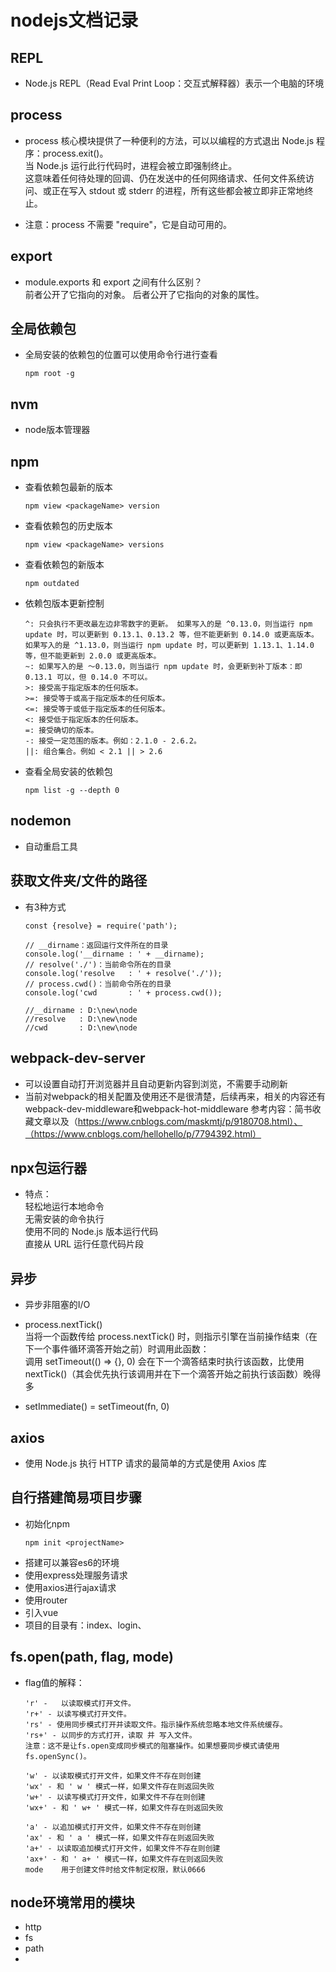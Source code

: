 # nodejs文档记录

## REPL
* Node.js REPL（Read Eval Print Loop：交互式解释器）表示一个电脑的环境

## process 
* process 核心模块提供了一种便利的方法，可以以编程的方式退出 Node.js 程序：process.exit()。<br>
当 Node.js 运行此行代码时，进程会被立即强制终止。<br>
这意味着任何待处理的回调、仍在发送中的任何网络请求、任何文件系统访问、或正在写入 stdout 或 stderr 的进程，所有这些都会被立即非正常地终止。

* 注意：process 不需要 "require"，它是自动可用的。

## export
* module.exports 和 export 之间有什么区别？<br>
  前者公开了它指向的对象。 后者公开了它指向的对象的属性。

## 全局依赖包
* 全局安装的依赖包的位置可以使用命令行进行查看
  ```
  npm root -g
  ```
  
## nvm
* node版本管理器

## npm
* 查看依赖包最新的版本
  ```
  npm view <packageName> version
  ```
* 查看依赖包的历史版本
  ```
  npm view <packageName> versions
  ```
* 查看依赖包的新版本
  ```
  npm outdated
  ```
* 依赖包版本更新控制
  ```
  ^: 只会执行不更改最左边非零数字的更新。 如果写入的是 ^0.13.0，则当运行 npm update 时，可以更新到 0.13.1、0.13.2 等，但不能更新到 0.14.0 或更高版本。 如果写入的是 ^1.13.0，则当运行 npm update 时，可以更新到 1.13.1、1.14.0 等，但不能更新到 2.0.0 或更高版本。
  ~: 如果写入的是 〜0.13.0，则当运行 npm update 时，会更新到补丁版本：即 0.13.1 可以，但 0.14.0 不可以。
  >: 接受高于指定版本的任何版本。
  >=: 接受等于或高于指定版本的任何版本。
  <=: 接受等于或低于指定版本的任何版本。
  <: 接受低于指定版本的任何版本。
  =: 接受确切的版本。
  -: 接受一定范围的版本。例如：2.1.0 - 2.6.2。
  ||: 组合集合。例如 < 2.1 || > 2.6
  ```
* 查看全局安装的依赖包
  ```
  npm list -g --depth 0
  ```

## nodemon
* 自动重启工具

## 获取文件夹/文件的路径
* 有3种方式
  ```
  const {resolve} = require('path');

  // __dirname：返回运行文件所在的目录
  console.log('__dirname : ' + __dirname);
  // resolve('./')：当前命令所在的目录
  console.log('resolve   : ' + resolve('./'));
  // process.cwd()：当前命令所在的目录
  console.log('cwd       : ' + process.cwd());

  //__dirname : D:\new\node
  //resolve   : D:\new\node
  //cwd       : D:\new\node
  ```

## webpack-dev-server
* 可以设置自动打开浏览器并且自动更新内容到浏览，不需要手动刷新
* 当前对webpack的相关配置及使用还不是很清楚，后续再来，相关的内容还有webpack-dev-middleware和webpack-hot-middleware
  参考内容：简书收藏文章以及（https://www.cnblogs.com/maskmtj/p/9180708.html）、（https://www.cnblogs.com/hellohello/p/7794392.html）

## npx包运行器
* 特点：
  <br>轻松地运行本地命令
  <br>无需安装的命令执行
  <br>使用不同的 Node.js 版本运行代码
  <br>直接从 URL 运行任意代码片段

## 异步
* 异步非阻塞的I/O
  
* process.nextTick()
  <br>当将一个函数传给 process.nextTick() 时，则指示引擎在当前操作结束（在下一个事件循环滴答开始之前）时调用此函数：
  <br>调用 setTimeout(() => {}, 0) 会在下一个滴答结束时执行该函数，比使用 nextTick()（其会优先执行该调用并在下一个滴答开始之前执行该函数）晚得多

* setImmediate() = setTimeout(fn, 0)

## axios
* 使用 Node.js 执行 HTTP 请求的最简单的方式是使用 Axios 库
  
## 自行搭建简易项目步骤
* 初始化npm
  ```
  npm init <projectName>
  ```
* 搭建可以兼容es6的环境
* 使用express处理服务请求
* 使用axios进行ajax请求
* 使用router
* 引入vue
* 项目的目录有：index、login、


## fs.open(path, flag, mode)
* flag值的解释：
  ```
  'r' -   以读取模式打开文件。
  'r+' - 以读写模式打开文件。
  'rs' - 使用同步模式打开并读取文件。指示操作系统忽略本地文件系统缓存。
  'rs+' - 以同步的方式打开，读取 并 写入文件。
  注意：这不是让fs.open变成同步模式的阻塞操作。如果想要同步模式请使用fs.openSync()。
  
  'w' - 以读取模式打开文件，如果文件不存在则创建
  'wx' - 和 ' w ' 模式一样，如果文件存在则返回失败
  'w+' - 以读写模式打开文件，如果文件不存在则创建
  'wx+' - 和 ' w+ ' 模式一样，如果文件存在则返回失败
  
  'a' - 以追加模式打开文件，如果文件不存在则创建
  'ax' - 和 ' a ' 模式一样，如果文件存在则返回失败
  'a+' - 以读取追加模式打开文件，如果文件不存在则创建
  'ax+' - 和 ' a+ ' 模式一样，如果文件存在则返回失败
  mode    用于创建文件时给文件制定权限，默认0666
  ```

## node环境常用的模块
* http
* fs
* path
* 

